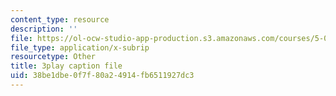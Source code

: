 ```yaml
---
content_type: resource
description: ''
file: https://ol-ocw-studio-app-production.s3.amazonaws.com/courses/5-08j-biological-chemistry-ii-spring-2016/38be1dbe0f7f80a24914fb6511927dc3_0fm50-F9934.srt
file_type: application/x-subrip
resourcetype: Other
title: 3play caption file
uid: 38be1dbe-0f7f-80a2-4914-fb6511927dc3
---
```

